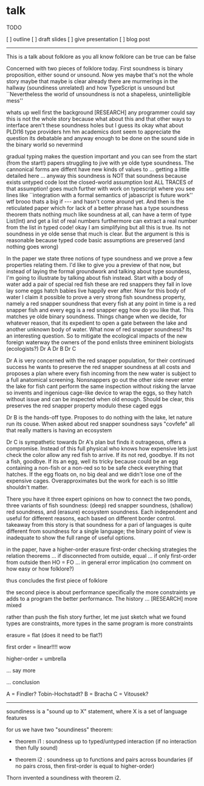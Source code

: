 talk
===

TODO

[ ] outline
[ ] draft slides
[ ] give presentation
[ ] blog post

- - -

This is a talk about folklore as you all know folklore can be true can be false

Concerned with two pieces of folklore today. First soundness is binary proposition,
either sound or unsound. Now yes maybe that's not the whole story maybe that maybe
is clear already there are murmerings in the hallway (soundiness unrelated) and how
TypeScript is unsound but ``Nevertheless the world of unsoundness is not a shapeless,
unintelligible mess''

whats up well first the background [RESEARCH]
any programmer could say this is not the whole story because what about this
and that other ways to interface aren't these soundness holes but I guess its
okay what about PLDI16 type providers hm hm
academics dont seem to appreciate the question its debatable and anyway enough
to be done on the sound side in the binary world so nevermind

gradual typing makes the question important and you can see from the start (from
the start!) papers struggling to jive with ye olde type soundness. The cannonical
forms are diffent have new kinds of values to ... getting a little detailed
here ... anyway this soundness is NOT that soundness because exists untyped
code lost the closed-world assumption lost ALL TRACES of that assumption!
goes much further with work on typescript where you see lines like ``integration
with a formal semantics of jabascript is future work'' wtf brooo thats a big
if --- and hasn't come around yet. And then is the reticulated paper which
for lack of a better phrase has a type soundness theorem thats nothing much
like soundness at all, can have a term of type List(Int) and get a list of
real numbers furthermore can extract a real number from the list in typed
code! okay I am simplifying but all this is true. Its not soundness in ye olde
sense that much is clear. But the argument is this is reasonable because typed
code basic assumptions are preserved (and nothing goes wrong)

In the paper we state three notions of type soundness and we prove a
few properties relating them. I'd like to give you a preview of that now,
but instead of laying the formal groundwork and talking about type soundess,
I'm going to illustrate by talking about fish instead. Start with a body of
water add a pair of special red fish these are red snappers they fall in love
lay some eggs hatch babies live happily ever after. Now for this body of water
I claim it possible to prove a very strong fish soundness property, namely a
red snapper soundness that every fish at any point in time is a red snapper
fish and every egg is a red snapper egg how do you like that. This matches
ye olde binary soundness. Things change when we decide, for whatever reason,
that its expedient to open a gate between the lake and another unknown body
of water. What now of red snapper soundness? Its an interesting question.
So to mitigate the ecological impacts of the new foreign waterway the owners
of the pond enlists three emininent biologists (ecologists?) Dr A Dr B Dr C

Dr A is very concerned with the red snapper population, for their continued
success he wants to preserve the red snapper soundness at all costs and proposes
a plan where every fish incoming from the new water is subject to a full
anatomical screening. Nonsnappers go out the other side never enter the lake
for fish cant perform the same inspection without risking the larvae so invents
and ingenious cage-like device to wrap the eggs, so they hatch without issue
and can be inspected when old enough. Should be clear, this preserves the
red snapper property modulo these caged eggs

Dr B is the hands-off type. Proposes to do nothing with the lake, let nature
run its couse. When asked about red snapper soundness says "covfefe" all that
really matters is having an ecosystem

Dr C is sympathetic towards Dr A's plan but finds it outrageous, offers a compromise.
Instead of this full physical who knows how expensive lets just check the color
allow any red fish to arrive. If its not red, goodbye. If its not a fish, goodbye.
If its an egg, well its tricky because could be an egg containing a non-fish
or a non-red so to be safe check everything that hatches. If the egg floats
on, no big deal and we didn't lose one of the expensive cages. Overapproximates
but the work for each is so little shouldn't matter.

There you have it three expert opinions on how to connect the two ponds,
three variants of fish soundness: (deep) red snapper soundness,
(shallow) red soundness, and (erasure) ecosystem soundness.
Each independent and useful for different reasons, each based on different
border control. takeaway from this story is that soundness for a pari of
languages is quite different from soundness for a single language; the binary
point of view is inadequate to show the full range of useful options.

in the paper, have a higher-order erasure first-order checking strategies
the relation theorems ... if disconnected from outside, equal ... if
only first-order from outside then HO = FO ... in general error implication
(no comment on how easy or how folklore?)

thus concludes the first piece of folklore

the second piece is about performance specifically the more constraints ye
adds to a program the better performance. The history ... [RESEARCH]
more mixed

rather than push the fish story further, let me just sketch what we found
types are constraints, more types in the same program is more constraints

erasure = flat (does it need to be flat?)

first order = linear!!!! wow

higher-order = umbrella

... say more

... conclusion

A = Findler? Tobin-Hochstadt?
B = Bracha
C = Vitousek?

- - -

soundiness is a "sound up to X" statement, where X is a set of language features

for us we have two "soundiness" theorem:

- theorem i1 : soundness up to typed/untyped interaction (if no interaction
               then fully sound)

- theorem i2 : soundness up to functions and pairs across boundaries (if no
               pairs cross, then first-order is equal to higher-order)

Thorn invented a soundiness with theorem i2.
